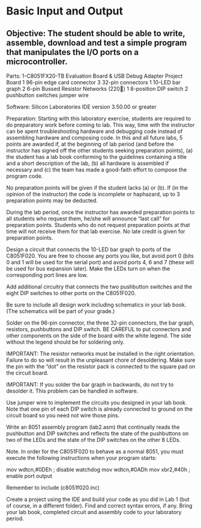 Basic Input and Output 
=======================

Objective: The student should be able to write, assemble, download and test a 
simple program that manipulates the I/O ports on a microcontroller. 
-----------------------------
 
Parts: 
    1-C8051FX20-TB Evaluation Board & USB Debug Adapter 
    Project Board 
    1 96-pin edge card connector 
    3 32-pin connectors 
    1 10-LED bar graph 
    2 6-pin Bussed Resistor Networks (220) 
    1 8-position DIP switch 
    2 pushbutton switches 
    jumper wire 
 
Software: Silicon Laboratories IDE version 3.50.00 or greater 
 
Preparation:  Starting with this laboratory exercise, students are required to do 
preparatory work before coming to lab. This way, time with the 
instructor can be spent troubleshooting hardware and debugging 
code instead of assembling hardware and composing code. In this 
and all future labs, 5 points are awarded if, at the beginning of lab 
period (and before the instructor has signed off the other students 
seeking preparation points), (a) the student has a lab book 
conforming to the guidelines containing a title and a short 
description of the lab, (b) all hardware is assembled if necessary 
and (c) the team has made a good-faith effort to compose the 
program code. 
 
No preparation points will be given if the student lacks (a) or (b). If 
(in the opinion of the instructor) the code is incomplete or 
haphazard, up to 3 preparation points may be deducted. 
 
During the lab period, once the instructor has awarded preparation 
points to all students who request them, he/she will announce “last 
call” for preparation points. Students who do not request 
preparation points at that time will not receive them for that lab 
exercise. No late credit is given for preparation points. 
 
Design a circuit that connects the 10-LED bar graph to ports of the 
C8051F020.  You are free to choose any ports you like, but avoid 
port 0 (bits 0 and 1 will be used for the serial port) and avoid ports 
4, 6 and 7 (these will be used for bus expansion later). Make the 
LEDs turn on when the corresponding port lines are low. 
 
Add additional circuitry that connects the two pushbutton switches 
and the eight DIP switches to other ports on the C8051F020. 
 
Be sure to include all design work including schematics in your lab 
book. (The schematics will be part of your grade.) 
 
Solder on the 96-pin connector, the three 32-pin connectors, the 
bar graph, resistors, pushbuttons and DIP switch. BE CAREFUL to 
put connectors and other components on the side of the board with 
the white legend. The side without the legend should be for 
soldering only. 
 
IMPORTANT: The resistor networks must be installed in the right 
orientation. Failure to do so will result in the unpleasant chore of 
desoldering. Make sure the pin with the “dot” on the resistor pack is 
connected to the square pad on the circuit board. 
 
IMPORTANT: If you solder the bar graph in backwards, do not try 
to desolder it. This problem can be handled in software. 
 
Use jumper wire to implement the circuits you designed in your lab 
book. Note that one pin of each DIP switch is already connected to 
ground on the circuit board so you need not wire those pins. 
 
Write an 8051 assembly program (lab2.asm) that continually reads 
the pushbutton and DIP switches and reflects the state of the 
pushbuttons on two of the LEDs and the state of the DIP switches 
on the other 8 LEDs. 
 
Note. In order for the C8051F020 to behave as a normal 8051, you 
must execute the following instructions when your program starts: 
 
 mov wdtcn,#0DEh ; disable watchdog 
 mov wdtcn,#0ADh 
 mov xbr2,#40h ; enable port output 
 
 Remember to include (c8051f020.inc) 
 
Create a project using the IDE and build your code as you did in 
Lab 1 (but of course, in a different folder). Find and correct syntax 
errors, if any. Bring your lab book, completed circuit and assembly 
code to your laboratory period. 